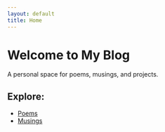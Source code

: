 ```yaml
---
layout: default
title: Home
---
```


# Welcome to My Blog

A personal space for poems, musings, and projects.

## Explore:
- [Poems](/poems)
- [Musings](/musings)
